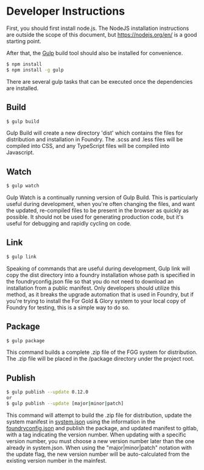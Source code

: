 # Developer Instructions

First, you should first install node.js.  The NodeJS installation instructions are outside the scope of this document, but https://nodejs.org/en/ is a good starting point. 

After that, the [Gulp](https://gulpjs.com) build tool should also be installed for convenience. 

``` sh
$ npm install
$ npm install -g gulp 
```

There are several gulp tasks that can be executed once the dependencies are installed.

## Build

``` sh
$ gulp build
``` 

Gulp Build will create a new directory 'dist' which contains the files for distribution and installation in Foundry. The .scss and .less files will be compiled into CSS, and any TypeScript files will be compiled into Javascript.

## Watch

``` sh
$ gulp watch
```

Gulp Watch is a continually running version of Gulp Build. This is particularly useful during development, when you're often changing the files, and want the updated, re-compiled files to be present in the browser as quickly as possible. It should not be used for generating production code, but it's useful for debugging and rapidly cycling on code.

## Link

``` sh
$ gulp link
```

Speaking of commands that are useful during development, Gulp link will copy the dist directory into a foundry installation whose path is specified in the foundryconfig.json file so that you do not need to download an installation from a public manifest. Only developers should utilize this method, as it breaks the upgrade automation that is used in Foundry, but if you're trying to install the For Gold & Glory system to your local copy of Foundry for testing, this is a simple way to do so.

## Package
``` sh
$ gulp package
```

This command builds a complete .zip file of the FGG system for distribution.  The .zip file will be placed in the /package directory under the project root.

## Publish
``` sh
$ gulp publish --update 0.12.0
or
$ gulp publish --update [major|minor|patch]
```

This command will attempt to build the .zip file for distribution, update the system manifest in [system.json](src/system.json) using the information in the [foundryconfig.json](foundryconfig.json) and publish the package, and updated manifest to gitlab, with a tag indicating the version number. When updating with a specific version number, you must choose a new version number later than the one already in system.json. When using the "major|minor|patch" notation with the update flag, the new version number will be auto-calculated from the existing version number in the mainfest.